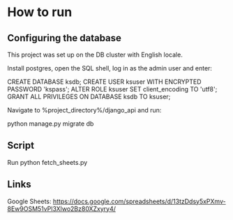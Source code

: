 # How to run 

## Configuring the database

This project was set up on the DB cluster with English locale.

Install postgres, open the SQL shell, log in as the admin user and enter:

CREATE DATABASE ksdb;
CREATE USER ksuser WITH ENCRYPTED PASSWORD 'kspass';
ALTER ROLE ksuser SET client_encoding TO 'utf8';
GRANT ALL PRIVILEGES ON DATABASE ksdb TO ksuser;

Navigate to %project_directory%/django_api and run:

python manage.py migrate db

## Script

Run python fetch_sheets.py

## Links

Google Sheets: https://docs.google.com/spreadsheets/d/13tzDdsy5xPXmv-8Ew9OSM51vPl3Xlwo2Bz80XZxyry4/
